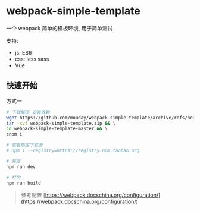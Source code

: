 # webpack-simple-template

一个 webpack 简单的模板环境, 用于简单测试

支持:

- js: ES6
- css: less sass
- Vue

## 快速开始

方式一

```bash
# 下载解压 安装依赖
wget https://github.com/mouday/webpack-simple-template/archive/refs/heads/master.zip -O webpack-simple-template.zip && \
tar -xvf webpack-simple-template.zip && \
cd webpack-simple-template-master && \
cnpm i

# 或者指定下载源
# npm i --registry=https://registry.npm.taobao.org

# 开发
npm run dev

# 打包
npm run build
```

> 参考配置
> [https://webpack.docschina.org/configuration/](https://webpack.docschina.org/configuration/)
